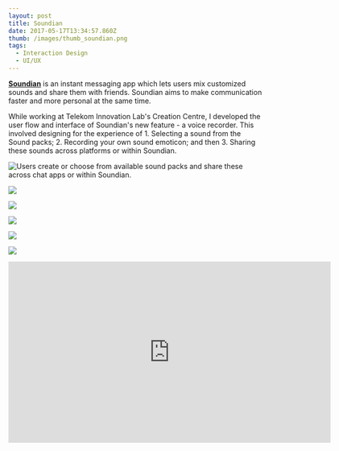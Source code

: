```yaml
---
layout: post
title: Soundian
date: 2017-05-17T13:34:57.860Z
thumb: /images/thumb_soundian.png
tags:
  - Interaction Design
  - UI/UX
---
```

**[Soundian](https://www.soundian.com/)** is an instant messaging app which lets users mix customized sounds and share them with friends. Soundian aims to make communication faster and more personal at the same time.

While working at Telekom Innovation Lab's Creation Centre, I developed the user flow and interface of Soundian's new feature - a voice recorder. This involved designing for the experience of 1. Selecting a sound from the Sound packs; 2. Recording your own sound emoticon; and then 3. Sharing these sounds across platforms or within Soundian.

![Users create or choose from available sound packs and share these across chat apps or within Soundian.](/images/01Soundian.png)

![](/images/02Soundian.png)

![](/images/03Soundian.png)

![](/images/04Soundian.png)

![](/images/05Soundian.png)

![](/images/06Soundian.png)

<iframe src="https://player.vimeo.com/video/217837878" width="640" height="360" frameborder="0" webkitallowfullscreen mozallowfullscreen allowfullscreen></iframe>
